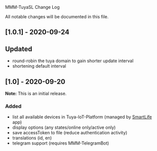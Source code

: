 MMM-TuyaSL Change Log

All notable changes will be documented in this file.

## [1.0.1] - 2020-09-24

## Updated
- round-robin the tuya domain to gain shorter update interval
- shortening default interval

## [1.0] - 2020-09-20

**Note:** This is an initial release.

### Added
- list all available devices in Tuya-IoT-Platform (managed by [SmartLife](https://play.google.com/store/apps/details?id=com.tuya.smartlife) app)
- display options (any states/online only/active only)
- save accessToken to file (reduce authentication activity)
- translations (id, en)
- telegram support (requires MMM-TelegramBot)
